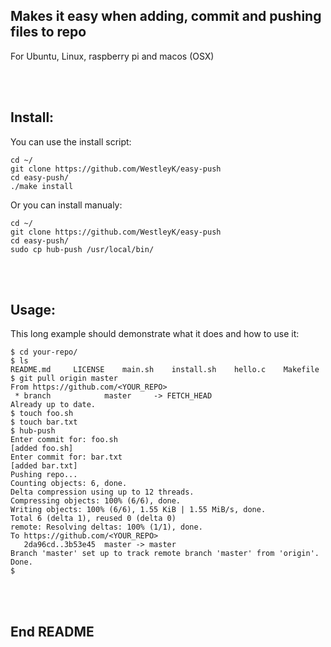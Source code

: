 ## Makes it easy when adding, commit and pushing files to repo

For Ubuntu, Linux, raspberry pi and macos (OSX) <br>

<br>
<br>

## Install:

You can use the install script:

```
cd ~/
git clone https://github.com/WestleyK/easy-push
cd easy-push/
./make install
```

Or you can install manualy:

```
cd ~/
git clone https://github.com/WestleyK/easy-push
cd easy-push/
sudo cp hub-push /usr/local/bin/
```

<br>
<br>

## Usage:

This long example should demonstrate what it does and how to use it:

```
$ cd your-repo/
$ ls
README.md     LICENSE    main.sh    install.sh    hello.c    Makefile
$ git pull origin master
From https://github.com/<YOUR_REPO>
 * branch            master     -> FETCH_HEAD
Already up to date.
$ touch foo.sh
$ touch bar.txt
$ hub-push
Enter commit for: foo.sh
[added foo.sh]
Enter commit for: bar.txt
[added bar.txt]
Pushing repo...
Counting objects: 6, done.
Delta compression using up to 12 threads.
Compressing objects: 100% (6/6), done.
Writing objects: 100% (6/6), 1.55 KiB | 1.55 MiB/s, done.
Total 6 (delta 1), reused 0 (delta 0)
remote: Resolving deltas: 100% (1/1), done.
To https://github.com/<YOUR_REPO>
   2da96cd..3b53e45  master -> master
Branch 'master' set up to track remote branch 'master' from 'origin'.
Done.
$
```






<br>
<br>

## End README

<br>
<br>



